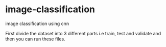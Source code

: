 # image-classification
image classification using cnn



First divide the dataset into 3 different parts i.e train, test and validate and then you can run these files.
